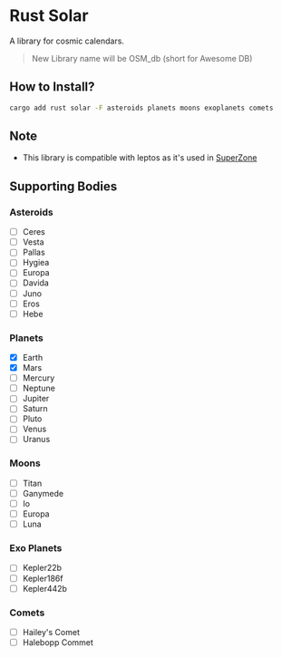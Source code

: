 # Rust Solar

A library for cosmic calendars. 

> New Library name will be OSM_db (short for Awesome DB)
> 
 
## How to Install?

```sh
cargo add rust solar -F asteroids planets moons exoplanets comets
```

## Note
 * This library is compatible with leptos as it's used in [SuperZone](https://superzone.vercel.app/)

## Supporting Bodies


### Asteroids
- [ ] Ceres
- [ ] Vesta
- [ ] Pallas
- [ ] Hygiea
- [ ] Europa
- [ ] Davida
- [ ] Juno
- [ ] Eros
- [ ] Hebe

### Planets
- [x] Earth
- [x] Mars
- [ ] Mercury
- [ ] Neptune
- [ ] Jupiter
- [ ] Saturn
- [ ] Pluto
- [ ] Venus
- [ ] Uranus

### Moons
- [ ] Titan
- [ ] Ganymede
- [ ] Io
- [ ] Europa
- [ ] Luna

### Exo Planets
- [ ] Kepler22b
- [ ] Kepler186f
- [ ] Kepler442b

### Comets
- [ ] Hailey's Comet
- [ ] Halebopp Commet
